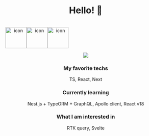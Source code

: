 <div align="center"> 

# Hello!  👋
<br/>

<div style="display: flex; align-items: flex-start;"><img src="https://techstack-generator.vercel.app/ts-icon.svg" alt="icon" width="66" height="66" /><img src="https://techstack-generator.vercel.app/js-icon.svg" alt="icon" width="66" height="66" /><img src="https://techstack-generator.vercel.app/react-icon.svg" alt="icon" width="66" height="66" /></div>
<p herf="https://skillicons.dev">
  <img src="https://skillicons.dev/icons?i=nextjs,nestjs,graphql,postgres,nginx,docker,git&perline=4"/>
</p>

### My favorite techs
TS, React, Next

### Currently learning
Nest.js + TypeORM + GraphQL, Apollo client, React v18

### What I am interested in
RTK query, Svelte
</div>  

